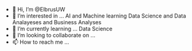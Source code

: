 - 👋 Hi, I’m @ElbrusUW
- 👀 I’m interested in ... AI and Machine learning Data Science and Data Analayeses and Business Analyses 
- 🌱 I’m currently learning ... Data Science 
- 💞️ I’m looking to collaborate on ...
- 📫 How to reach me ... 

<!---
ElbrusUW/ElbrusUW is a ✨ special ✨ repository because its `README.md` (this file) appears on your GitHub profile.
You can click the Preview link to take a look at your changes.
--->
